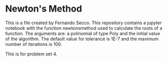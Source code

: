 # Newton's Method

This is a file created by Fernando Secco. This repository contains a jupyter notebook with the function newtonsmethod used to calculate the roots of a function. The arguments are: a polinomial of type Poly and the initial value of the algorithm. The default value for tolerance is 1E-7 and the maximum number of iterations is 100.


This is for problem set 4.
